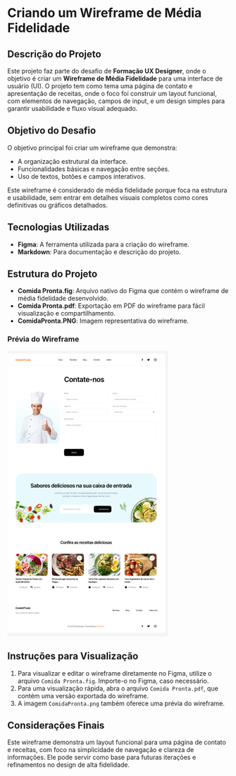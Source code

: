 # Criando um Wireframe de Média Fidelidade

## Descrição do Projeto

Este projeto faz parte do desafio de **Formação UX Designer**, onde o objetivo é criar um **Wireframe de Média Fidelidade** para uma interface de usuário (UI). O projeto tem como tema uma página de contato e apresentação de receitas, onde o foco foi construir um layout funcional, com elementos de navegação, campos de input, e um design simples para garantir usabilidade e fluxo visual adequado.

## Objetivo do Desafio

O objetivo principal foi criar um wireframe que demonstra:

- A organização estrutural da interface.
- Funcionalidades básicas e navegação entre seções.
- Uso de textos, botões e campos interativos.
  
Este wireframe é considerado de média fidelidade porque foca na estrutura e usabilidade, sem entrar em detalhes visuais completos como cores definitivas ou gráficos detalhados.

## Tecnologias Utilizadas

- **Figma**: A ferramenta utilizada para a criação do wireframe.
- **Markdown**: Para documentação e descrição do projeto.

## Estrutura do Projeto

- **Comida Pronta.fig**: Arquivo nativo do Figma que contém o wireframe de média fidelidade desenvolvido.
- **Comida Pronta.pdf**: Exportação em PDF do wireframe para fácil visualização e compartilhamento.
- **ComidaPronta.PNG**: Imagem representativa do wireframe.

### Prévia do Wireframe

![Wireframe de Média Fidelidade](./ComidaPronta.PNG)

## Instruções para Visualização

1. Para visualizar e editar o wireframe diretamente no Figma, utilize o arquivo `Comida Pronta.fig`. Importe-o no Figma, caso necessário.
2. Para uma visualização rápida, abra o arquivo `Comida Pronta.pdf`, que contém uma versão exportada do wireframe.
3. A imagem `ComidaPronta.png` também oferece uma prévia do wireframe.

## Considerações Finais

Este wireframe demonstra um layout funcional para uma página de contato e receitas, com foco na simplicidade de navegação e clareza de informações. Ele pode servir como base para futuras iterações e refinamentos no design de alta fidelidade.
